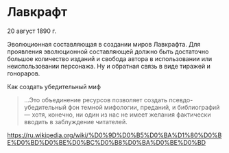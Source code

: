 # Лавкрафт

20 август 1890 г.

Эволюционная составляющая в создании миров Лавкрафта.
Для проявления эволюционной составляющей должно быть достаточно большое количество изданий и свобода автора в использовании или неиспользовании персонажа. Ну и обратная связь в виде тиражей и гонораров.

Как создать убедительный миф

> ...Это объединение ресурсов позволяет создать псевдо-убедительный фон темной мифологии, преданий, и библиографий — хотя, конечно, ни один из нас не имеет желания фактически вводить в заблуждение читателей.

https://ru.wikipedia.org/wiki/%D0%9D%D0%B5%D0%BA%D1%80%D0%BE%D0%BD%D0%BE%D0%BC%D0%B8%D0%BA%D0%BE%D0%BD